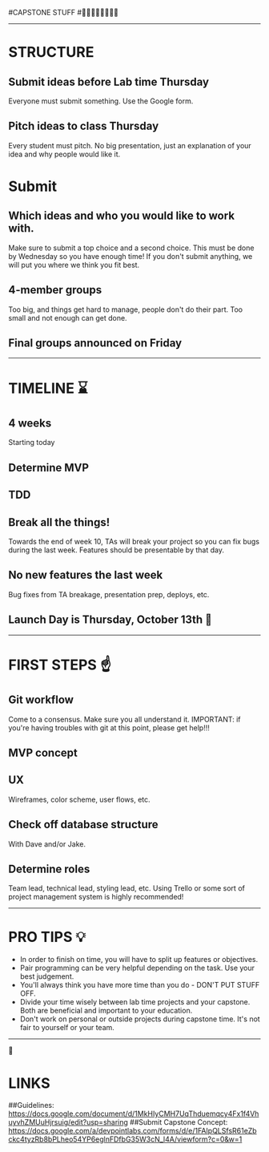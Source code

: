 #CAPSTONE STUFF
#:womans_hat::moyai::womans_hat::moyai::womans_hat::moyai::womans_hat::moyai:

---

# STRUCTURE

## Submit ideas before Lab time Thursday

Everyone must submit something.  Use the Google form.

## Pitch ideas to class Thursday

Every student must pitch.  No big presentation, just an explanation of your idea and why people would like it.

# Submit

## Which ideas and who you would like to work with.

Make sure to submit a top choice and a second choice. This must be done by Wednesday so you have enough time!  If you don't submit anything, we will put you where we think you fit best.

## 4-member groups

Too big, and things get hard to manage, people don't do their part.  Too small and not enough can get done.

## Final groups announced on Friday

---

# TIMELINE :hourglass:

## 4 weeks

Starting today

## Determine MVP

## TDD

## Break all the things!

Towards the end of week 10, TAs will break your project so you can fix bugs during the last week.  Features should be presentable by that day.

## No new features the last week

Bug fixes from TA breakage, presentation prep, deploys, etc.

## Launch Day is Thursday, October 13th :tada:

---

# FIRST STEPS :point_up:

## Git workflow

Come to a consensus. Make sure you all understand it. IMPORTANT: if you're having troubles with git at this point, please get help!!!

## MVP concept

## UX

Wireframes, color scheme, user flows, etc.

## Check off database structure

With Dave and/or Jake.

## Determine roles

Team lead, technical lead, styling lead, etc. Using Trello or some sort of project management system is highly recommended!

---

# PRO TIPS :bulb:

- In order to finish on time, you will have to split up features or objectives.  
- Pair programming can be very helpful depending on the task.  Use your best judgement.  
- You'll always think you have more time than you do - DON'T PUT STUFF OFF.
- Divide your time wisely between lab time projects and your capstone.  Both are beneficial and important to your education.
- Don't work on personal or outside projects during capstone time.  It's not fair to yourself or your team.

---

:poop:

# LINKS
##Guidelines:
https://docs.google.com/document/d/1MkHIyCMH7UqThduemqcy4Fx1f4VhuyvhZMUuHjrsuig/edit?usp=sharing
##Submit Capstone Concept:
https://docs.google.com/a/devpointlabs.com/forms/d/e/1FAIpQLSfsR61eZbckc4tyzRb8bPLheo54YP6eglnFDfbG35W3cN_l4A/viewform?c=0&w=1
